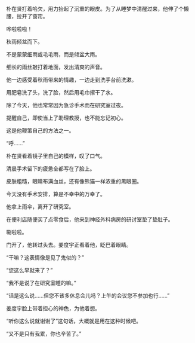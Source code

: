 朴在贤打着哈欠，用力抬起了沉重的眼皮。为了从睡梦中清醒过来，他伸了个懒腰，拉开了窗帘。

哗啦啦啦！

秋雨倾盆而下。

不是蒙蒙细雨或毛毛雨，而是倾盆大雨。

细长的雨丝敲打着地面，发出清爽的声音。

他一边感受着秋雨带来的情趣，一边走到洗手台前洗漱。

用肥皂洗了头，洗了脸，然后用毛巾擦干了水。

除了今天，他也常常因为急诊手术而在研究室过夜。

提醒自己，即使当上了助理教授，也不能忘记初心。

这是他鞭策自己的方法之一。

“呼……”

朴在贤看着镜子里自己的模样，叹了口气。

清晨手术留下的疲惫全都写在了脸上。

皮肤粗糙，眼睛布满血丝，还有像熊猫一样浓重的黑眼圈。

今天没有手术安排，算是不幸中的万幸了。

他拿上雨伞，离开了研究室。

在便利店随便买了点零食后，他来到神经外科病房的研讨室垫了垫肚子。

唰啦啦。

门开了，他转过头去。姜度宇正看着他，眨巴着眼睛。

“干嘛？这表情像是见了鬼似的？”

“您这么早就来了？”

“我不是说了在研究室睡的嘛。”

“话是这么说……但您不该多休息会儿吗？上午的会议您不参加也行……”

姜度宇脸上带着担心的神色，为他着想。

“听你这么说就谢谢了”这句话，大概就是用在这种时候吧。

“又不是只有我累，你也辛苦了。”